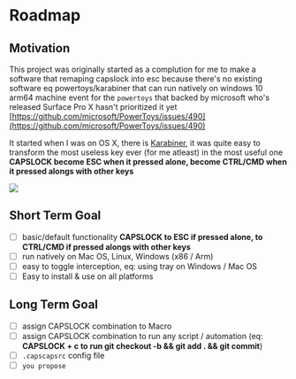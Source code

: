 # Roadmap

Motivation
----------

This project was originally started as a complution for me to make a software
that remaping capslock into esc because there's no existing software eq powertoys/karabiner that can run natively on windows 10 arm64 machine
event for the `powertoys` that backed by microsoft who's released Surface Pro X hasn't prioritized it yet
[https://github.com/microsoft/PowerToys/issues/490](https://github.com/microsoft/PowerToys/issues/490)

It started when I was on OS X, there is [Karabiner](https://karabiner-elements.pqrs.org/),
it was quite easy to transform the most useless key ever (for me atleast) in the most useful one
**CAPSLOCK become ESC when it pressed alone, become CTRL/CMD when it pressed alongs with other keys**

![](https://karabiner-elements.pqrs.org/docs/manual/configuration/configure-complex-modifications/images/karabiner-elements-complex-modifications-7@2x.png)

Short Term Goal
----
- [ ] basic/default functionality **CAPSLOCK to ESC if pressed alone, to CTRL/CMD if pressed alongs with other keys**
- [ ] run natively on Mac OS, Linux, Windows (x86 / Arm)
- [ ] easy to toggle interception, eq: using tray on Windows / Mac OS
- [ ] Easy to install & use on all platforms

Long Term Goal
--------------
- [ ] assign CAPSLOCK combination to Macro
- [ ] assign CAPSLOCK combination to run any script / automation (eq: **CAPSLOCK + c to run git checkout -b && git add . && git commit**)
- [ ] `.capscapsrc` config file
- [ ] `you propose`
